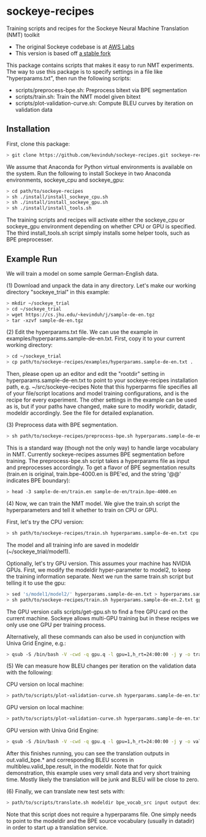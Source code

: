 # sockeye-recipes
Training scripts and recipes for the Sockeye Neural Machine Translation (NMT) toolkit
- The original Sockeye codebase is at [AWS Labs](https://github.com/awslabs/sockeye)
- This version is based off [a stable fork](https://github.com/kevinduh/sockeye)

This package contains scripts that makes it easy to run NMT experiments.
The way to use this package is to specify settings in a file like "hyperparams.txt", 
then run the following scripts:
- scripts/preprocess-bpe.sh: Preprocess bitext via BPE segmentation
- scripts/train.sh: Train the NMT model given bitext
- scripts/plot-validation-curve.sh: Compute BLEU curves by iteration on validation data

## Installation
First, clone this package: 
```bash
> git clone https://github.com/kevinduh/sockeye-recipes.git sockeye-recipes
```

We assume that Anaconda for Python virtual environments is available on the system.
Run the following to install Sockeye in two Anaconda environments, sockeye_cpu and sockeye_gpu: 

```bash
> cd path/to/sockeye-recipes
> sh ./install/install_sockeye_cpu.sh
> sh ./install/install_sockeye_gpu.sh
> sh ./install/install_tools.sh
```

The training scripts and recipes will activate either the sockeye_cpu or sockeye_gpu environment depending on whether CPU or GPU is specified. 
The third install_tools.sh script simply installs some helper tools, such as BPE preprocesser.


## Example Run
We will train a model on some sample German-English data.

(1) Download and unpack the data in any directory. Let's make our working directory "sockeye_trial" in this example:
```bash
> mkdir ~/sockeye_trial
> cd ~/sockeye_trial
> wget https://cs.jhu.edu/~kevinduh/j/sample-de-en.tgz
> tar -xzvf sample-de-en.tgz
```

(2) Edit the hyperparams.txt file. We can use the example in examples/hyperparams.sample-de-en.txt. First, copy it to your current working directory:

```bash
> cd ~/sockeye_trial
> cp path/to/sockeye-recipes/examples/hyperparams.sample-de-en.txt .
```

Then, please open up an editor and edit the "rootdir" setting in hyperparams.sample-de-en.txt
to point to your sockeye-recipes installation path, e.g. ~/src/sockeye-recipes
Note that this hyperparms file specifies all of your file/script locations and model training configurations, and is the recipe for every experiment. 
The other settings in the example can be used as is, but if your paths have changed, make sure to modify workdir, datadir, modeldir accordingly. See the file for detailed explanation.

(3) Preprocess data with BPE segmentation. 

```bash
> sh path/to/sockeye-recipes/preprocess-bpe.sh hyperparams.sample-de-en.txt
```

This is a standard way (though not the only way) to handle large vocabulary in NMT. Currently sockeye-recipes assumes BPE segmentation before training. The preprocess-bpe.sh script takes a hyperparams file as input and preprocesses accordingly. To get a flavor of BPE segmentation results (train.en is original, train.bpe-4000.en is BPE'ed, and the string '@@' indicates BPE boundary): 

```bash
> head -3 sample-de-en/train.en sample-de-en/train.bpe-4000.en
```

(4) Now, we can train the NMT model. We give the train.sh script the hyperparameters and tell it whether to train on CPU or GPU.

First, let's try the CPU version:
```bash
> sh path/to/sockeye-recipes/train.sh hyperparams.sample-de-en.txt cpu
```

The model and all training info are saved in modeldir (~/sockeye_trial/model1).

Optionally, let's try GPU version. This assumes your machine has NVIDIA GPUs. First, we modify the modeldir hyper-parameter to model2, to keep the training information separate. Next we run the same train.sh script but telling it to use the gpu:
```bash
> sed 's/model1/model2/' hyperparams.sample-de-en.txt > hyperparams.sample-de-en.2.txt
> sh path/to/sockeye-recipes/train.sh hyperparams.sample-de-en.2.txt gpu
```

The GPU version calls scripts/get-gpu.sh to find a free GPU card on the current machine. Sockeye allows multi-GPU training but in these recipes we only use one GPU per training process. 

Alternatively, all these commands can also be used in conjunction with Univa Grid Engine, e.g.:
```bash
> qsub -S /bin/bash -V -cwd -q gpu.q -l gpu=1,h_rt=24:00:00 -j y -o train.log path/to/sockeye-recipes/train.sh hyperparams.sample-de-en.2.txt gpu
```

(5) We can measure how BLEU changes per iteration on the validation data with the following:

CPU version on local machine:
```bash
> path/to/scripts/plot-validation-curve.sh hyperparams.sample-de-en.txt cpu
```

GPU version on local machine:
```bash
> path/to/scripts/plot-validation-curve.sh hyperparams.sample-de-en.txt gpu
```

GPU version with Univa Grid Engine:
```bash
> qsub -S /bin/bash -V -cwd -q gpu.q -l gpu=1,h_rt=24:00:00 -j y -o valid.log path/to/sockeye-recipes/plot-validation-curve.sh hyperparams.sample-de-en.2.txt gpu
```

After this finishes running, you can see the translation outputs in out.valid_bpe.* and corresponding BLEU scores in multibleu.valid_bpe.result, in the modeldir. 
Note that for quick demonstration, this example uses very small data and very short training time. Mostly likely the translation will be junk and BLEU will be close to zero. 

(6) Finally, we can translate new test sets with:

```bash
> path/to/scripts/translate.sh modeldir bpe_vocab_src input output device(cpu/gpu)
```

Note that this script does not require a hyperparams file. One simply needs to point to the modeldir and the BPE source vocabulary (usually in datadir) in order to start up a translation service.
